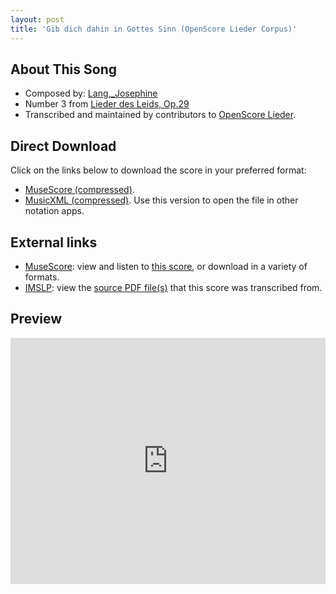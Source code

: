 ```yaml
---
layout: post
title: 'Gib dich dahin in Gottes Sinn (OpenScore Lieder Corpus)'
---
```


## About This Song

- Composed by: [Lang,_Josephine](https://fourscoreandmore.org/openscore/lieder/Lang,_Josephine)
- Number 3 from [Lieder des Leids, Op.29](https://fourscoreandmore.org/openscore/lieder/Lang,_Josephine/Lieder_des_Leids,_Op.29)
- Transcribed and maintained by contributors to [OpenScore Lieder].

[OpenScore Lieder]: https://musescore.com/openscore-lieder-corpus

## Direct Download

Click on the links below to download the score in your preferred format:
- [MuseScore (compressed)](https://github.com/openscore/lieder/blob/main/scores/Lang,_Josephine/Lieder_des_Leids,_Op.29/3_Gib_dich_dahin_in_Gottes_Sinn/lc6085883.mscz?raw=true).
- [MusicXML (compressed)](https://github.com/openscore/lieder/blob/main/scores/Lang,_Josephine/Lieder_des_Leids,_Op.29/3_Gib_dich_dahin_in_Gottes_Sinn/lc6085883.mxl?raw=true). Use this version to open the file in other notation apps.

## External links

- [MuseScore]: view and listen to [this score][MuseScore], or download in a variety of formats.
- [IMSLP]: view the [source PDF file(s)][IMSLP] that this score was transcribed from.

[MuseScore]: https://musescore.com/score/6085883
[IMSLP]: https://imslp.org/wiki/Special:ReverseLookup/617600

## Preview

<iframe width="100%" height="394" src="https://musescore.com/openscore-lieder-corpus/scores/6085883/embed" frameborder="0" allowfullscreen allow="autoplay; fullscreen"></iframe>
